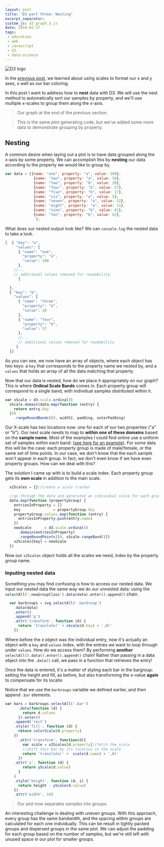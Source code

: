 ```yaml
---
layout: post
title: "D3 part three: Nesting"
excerpt_separator: 
custom_js: d3_graph_3.js
date: 2018-01-17
tags: 
 - education
 - web
 - javascript
 - d3
 - data-science
---
```


![D3 logo](/gatsby_profile/img/d3/d3_logo.png)

In the [previous post](/2017/12/31/d3_part2_flipping/), we learned about using scales to format our x and y axes, s well as our bar coloring.

In this post I want to address how to **nest** data with D3.  We will use the nest method to automatically sort our samples by property, and we'll use multiple x-scales to group them along the x-axis.



><div id="plot_previous"></div>
>Our graph at the end of the previous section.



><div id="plot_previous_new_data"></div>
>This is the same plot-generating code, but we've added some more data to demonstrate grouping by property.

## Nesting

A common desire when laying out a plot is to have data grouped along the x-axis by some property.  We can accomplish this by **nesting** our data according to the property we would like to group by.

```js
var data = [{name: "one", property: "a", value: 100},
             {name: "two", property: "a", value: 50},
             {name: "two", property: "b", value: 20},
             {name: "four", property: "b", value: 57},
             {name: "five", property: "b", value: 17},
             {name: "six", property: "a", value: 5},
             {name: "seven", property: "a", value: 52},
             {name: "eight", property: "a", value: 11},
             {name: "nine", property: "b", value: 81},
             {name: "ten", property: "b", value: 62},     
              ];
```
What does our nested output look like?  We can `console.log` the nested data to take a look.

```js
[  { "key": "a",
     "values": [
      { "name": "one",
        "property": "a",
        "value": 100
      },
    //...
    // additional values removed for readability      
      ]

  },
  { "key": "b",
    "values": [
      { "name": "three",
        "property": "b",
        "value": 20
      },
      { "name": "four",
        "property": "b",
        "value": 57
      },
      //...
      // additional values removed for readability
     ]
  }]
```
As you can see, we now have an array of objects, where each object has two keys: a `key` that corresponds to the property name we nested by, and a `values` that holds an array of all the data matching that property.

Now that our data is nested, how do we place it appropriately on our graph?  This is where **Ordinal Scale Bands** comes in.  Each property group will correspond to a single band, with individual samples distributed within it. 

```js
var xScale = d3.scale.ordinal()
  xScale.domain(data.map(function (entry) {
    return entry.key
  }))
    .rangeRoundBands([0, width], padding, outerPadding)
```


Our X-scale has two locations now: one for each of our two properties ("a" or "b").  Our next scale needs to map to **within one of these domains** based on the **sample name**.  Most of the examples I could find online use a uniform set of samples within each band: ([see here for an example](https://bl.ocks.org/mbostock/3887051)).  For some data this will be the case: each property group is made of male/female, or the same set of time points.  In our case, we don't know that the each sample won't appear in each group.  In fact, we don't even know if we have even property groups.  How can we deal with this?

The solution I came up with is to build a scale index.  Each property group gets its **own scale** in addition to the main scale.  

```js
  x2Scales = {}//create a scale tracker

  //go through the data and generated an individual scale for each group.
  data.map(function (propertyGroup) {
    entriesInProperty = []
    key               = propertyGroup.key
    propertyGroup.values.map(function (entry) {
      entriesInProperty.push(entry.name)
    })
    newScale      = d3.scale.ordinal()
      .domain(entriesInProperty)
      .rangeRoundPoints([0, xScale.rangeBand()])
    x2Scales[key] = newScale
  })
  ```
  Now our `x2Scales` object holds all the scales we need, index by the property group name.
  
  
### Inputing nested data

Something you may find confusing is how to access our nested data.  We input our nested data the same way we do our unnested data: using the `selectAll('.newGroupClass').data(data).enter().append()` chain.  
  
```js
  var barGroups = svg.selectAll('.barGroup')
    .data(data)
    .enter()
    .append('g')
    .attr('transform', function (d) {
      return 'translate(' + xScale(d.key) + ',0)'
    })  
```
Where before the `d` object was the individual entry, now it's actually an object with a `key` and `values` index, with the entries we want to loop through under `values`.  How do we access them?  By performing **another** `selectAll().data().enter().append()` chain!  Rather than passing in a data object into the `.data()` call, we pass in a function that retrieves the entry!

Once the data is entered, it's a matter of styling each bar in the bargroup: setting the height and fill, as before, but also transforming the x-value **again** to compensate for its locatio

Notice that we use the `barGroups` variable we defined earlier, and then append `.bar` elements.
    
    
    
```js
var bars = barGroups.selectAll('.bar')
      .data(function (d) {
        return d.values
      }).enter()
    .append('rect')
    .style('fill', function (d) {
      return colorScale(d.property)
    })
      .attr('transform', function(d){
        var scale = x2Scales[d.property]//fetch the scale
        //shift this bar by its location in the scale
        return 'translate(' +  scale(d.name) + ',0)'
      })
    .attr('y', function (d) {
        return yScale(d.value)
      }
    )
    .style('height', function (d, i) {
      return height - yScale(d.value)
    })
    .attr('width', 10)
```

><div id="plot_three"></div>
> Our plot now separates samples into groups.


An interesting challenge is dealing with uneven groups.  With this approach, every group has the same bandwidth, and the spacing within groups are calculated for each one individually.  This can be result in tightly packed groups and dispersed groups in the same plot.  We can adjust the padding for each group based on the number of samples, but we're still left with unused space in our plot for smaller groups.  


